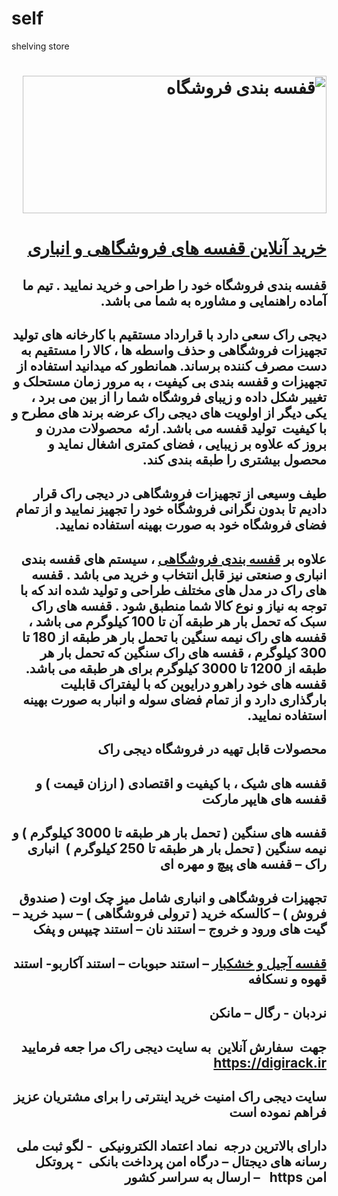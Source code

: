 # self
shelving store
<h1 dir="RTL"><a title="دیجی راک" href="https://digirack.ir/6-"><img title="قفسه بندی فروشگاه" src="https://digirack.ir/img/cms/1_1_1.jpg" alt="قفسه بندی فروشگاه" width="486" height="220"></a></h1>
<h1 dir="RTL"><a href="https://digirack.ir/">خرید آنلاین قفسه های فروشگاهی و انباری</a></h1>
<h2 dir="RTL">قفسه بندی فروشگاه خود را طراحی و خرید نمایید . تیم ما آماده راهنمایی و مشاوره به شما می باشد.</h2>
<h2 dir="RTL">دیجی راک سعی دارد با قرارداد مستقیم با کارخانه های تولید تجهیزات فروشگاهی و حذف واسطه ها ، کالا را مستقیم به دست مصرف کننده برساند. همانطور که میدانید استفاده از تجهیزات و قفسه بندی بی کیفیت ، به مرور زمان مستحلک و تغییر شکل داده و زیبای فروشگاه شما را از بین می برد ، یکی دیگر از اولویت های دیجی راک عرضه برند های مطرح و با کیفیت&nbsp; تولید قفسه می باشد. ارئه&nbsp; محصولات مدرن و بروز که علاوه بر زیبایی ، فضای کمتری اشغال نماید و محصول بیشتری را طبقه بندی کند.</h2>
<h2 dir="RTL">طیف وسیعی از تجهیزات فروشگاهی در دیجی راک قرار دادیم تا بدون نگرانی فروشگاه خود را تجهیز نمایید و از تمام فضای فروشگاه خود به صورت بهینه استفاده نمایید.</h2>
<h2 dir="RTL">علاوه بر <a href="https://digirack.ir/6-" title="">قفسه بندی فروشگاهی</a> ، سیستم های قفسه بندی انباری و صنعتی نیز قابل انتخاب و خرید می باشد . قفسه های راک در مدل های مختلف طراحی و تولید شده اند که با توجه به نیاز و نوع کالا شما منطبق شود . قفسه های راک سبک که تحمل بار هر طبقه آن تا 100 کیلوگرم می باشد ، قفسه های راک نیمه سنگین با تحمل بار هر طبقه از 180 تا 300 کیلوگرم ، قفسه های راک سنگین که تحمل بار هر طبقه از 1200 تا 3000 کیلوگرم برای هر طبقه می باشد. قفسه های خود راهرو درایوین که با لیفتراک قابلیت بارگذاری دارد و از تمام فضای سوله و انبار به صورت بهینه استفاده نمایید.</h2>
<h2 dir="RTL">محصولات قابل تهیه در فروشگاه دیجی راک</h2>
<h2 dir="RTL">قفسه های شیک ، با کیفیت و اقتصادی ( ارزان قیمت ) و قفسه های هایپر مارکت</h2>
<h2 dir="RTL">قفسه های سنگین ( تحمل بار هر طبقه تا 3000 کیلوگرم ) و نیمه سنگین ( تحمل بار هر طبقه تا 250 کیلوگرم ) &nbsp;انباری راک – قفسه های پیچ و مهره ای</h2>
<h2 dir="RTL">تجهیزات فروشگاهی و انباری شامل میز چک اوت ( صندوق فروش ) – کالسکه خرید ( ترولی فروشگاهی ) – سبد خرید – گیت های ورود و خروج – استند نان – استند چیپس و پفک</h2>
<h2 dir="RTL"><a href="https://digirack.ir/11-" title="">قفسه آجیل و خشکبار</a> – استند حبوبات – استند آکاربو- استند قهوه و نسکافه</h2>
<h2 dir="RTL">نردبان - رگال – مانکن</h2>
<h2 dir="RTL">جهت&nbsp; سفارش آنلاین&nbsp; به سایت دیجی راک مرا جعه فرمایید&nbsp;&nbsp;&nbsp; <a href="https://digirack.ir/">https://digirack.ir</a></h2>
<h2 dir="RTL">سایت دیجی راک امنیت خرید اینترتی را برای مشتریان عزیز فراهم نموده است</h2>
<h2 dir="RTL">دارای بالاترین درجه &nbsp;نماد اعتماد الکترونیکی&nbsp; - لگو ثبت ملی رسانه های دیجتال – درگاه امن پرداخت بانکی &nbsp;- پروتکل امن https &nbsp;&nbsp;– ارسال به سراسر کشور</h2>
